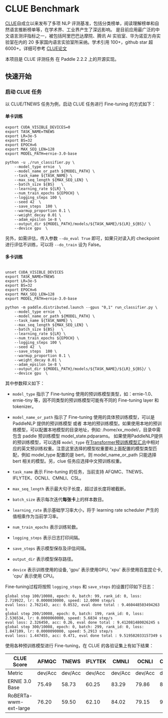 # CLUE Benchmark

[CLUE](https://www.cluebenchmarks.com/)自成立以来发布了多项 NLP 评测基准，包括分类榜单，阅读理解榜单和自然语言推断榜单等，在学术界、工业界产生了深远影响。
是目前应用最广泛的中文语言测评指标之一，被包括阿里巴巴达摩院、腾讯 AI 实验室、华为诺亚方舟实验室在内的 20 多家国内语言实验室所采纳。学术引用 100+，github star 超 6000+。详细可参考 [CLUE论文](https://arxiv.org/abs/2004.05986)

本项目是 CLUE 评测任务 在 Paddle 2.2.2 上的开源实现。

## 快速开始

### 启动 CLUE 任务
以 CLUE/TNEWS 任务为例，启动 CLUE 任务进行 Fine-tuning 的方式如下：

#### 单卡训练
```shell
export CUDA_VISIBLE_DEVICES=0
export TASK_NAME=TNEWS
export LR=3e-5
export BS=32
export EPOCH=6
export MAX_SEQ_LEN=128
export MODEL_PATH=ernie-3.0-base

python -u ./run_classifier.py \
    --model_type ernie  \
    --model_name_or_path ${MODEL_PATH} \
    --task_name ${TASK_NAME} \
    --max_seq_length ${MAX_SEQ_LEN} \
    --batch_size ${BS}   \
    --learning_rate ${LR} \
    --num_train_epochs ${EPOCH} \
    --logging_steps 100 \
    --seed 42  \
    --save_steps  100 \
    --warmup_proportion 0.1 \
    --weight_decay 0.01 \
    --adam_epsilon 1e-8 \
    --output_dir ${MODEL_PATH}/models/${TASK_NAME}/${LR}_${BS}/ \
    --device gpu  \

```

另外，如需评估，传入参数 `--do_eval True` 即可，如果只对读入的 checkpoint 进行评估不训练，可以将 `--do_train` 设为 False。

#### 多卡训练
```shell

unset CUDA_VISIBLE_DEVICES
export TASK_NAME=TNEWS
export LR=3e-5
export BS=32
export EPOCH=6
export MAX_SEQ_LEN=128
export MODEL_PATH=ernie-3.0-base

python -m paddle.distributed.launch --gpus "0,1" run_classifier.py \
    --model_type ernie  \
    --model_name_or_path ${MODEL_PATH} \
    --task_name ${TASK_NAME} \
    --max_seq_length ${MAX_SEQ_LEN} \
    --batch_size ${BS}   \
    --learning_rate ${LR} \
    --num_train_epochs ${EPOCH} \
    --logging_steps 100 \
    --seed 42  \
    --save_steps  100 \
    --warmup_proportion 0.1 \
    --weight_decay 0.01 \
    --adam_epsilon 1e-8 \
    --output_dir ${MODEL_PATH}/models/${TASK_NAME}/${LR}_${BS}/ \
    --device gpu  \

```
其中参数释义如下：
- `model_type` 指示了 Fine-tuning 使用的预训练模型类型，如：ernie-1.0、ernie-tiny 等，因不同类型的预训练模型可能有不同的 Fine-tuning layer 和 tokenizer。
- `model_name_or_path` 指示了 Fine-tuning 使用的具体预训练模型，可以是 PaddleNLP 提供的预训练模型 或者 本地的预训练模型。如果使用本地的预训练模型，可以配置本地模型的目录地址，例如: /home/xx_model/，目录中需包含 paddle 预训练模型 model_state.pdparams。
如果使用PaddleNLP提供的预训练模型，可以选择 `model_type` 在[Transformer预训练模型汇总](../../../docs/model_zoo/transformers.rst)中相对应的英文预训练权重。注意这里选择的模型权重要和上面配置的模型类型匹配，例如 model_type 配置的是 bert，则 model_name_or_path 只能选择 bert 相关的模型。另，clue 任务应选择中文预训练权重。

- `task_name` 表示 Fine-tuning 的任务，当前支持 AFQMC、TNEWS、IFLYTEK、OCNLI、CMNLI、CSL。
- `max_seq_length` 表示最大句子长度，超过该长度将被截断。
- `batch_size` 表示每次迭代**每张卡**上的样本数目。
- `learning_rate` 表示基础学习率大小，将于 learning rate scheduler 产生的值相乘作为当前学习率。
- `num_train_epochs` 表示训练轮数。
- `logging_steps` 表示日志打印间隔。
- `save_steps` 表示模型保存及评估间隔。
- `output_dir` 表示模型保存路径。
- `device` 表示训练使用的设备, 'gpu' 表示使用GPU, 'xpu' 表示使用百度昆仑卡, 'cpu' 表示使用 CPU。

Fine-tuning过程将按照 `logging_steps` 和 `save_steps` 的设置打印如下日志：

```
global step 100/10008, epoch: 0, batch: 99, rank_id: 0, loss: 2.719922, lr: 0.0000030000, speed: 12.0090 step/s
eval loss: 2.762143, acc: 0.0532, eval done total : 9.460448503494263 s
global step 200/10008, epoch: 0, batch: 199, rank_id: 0, loss: 2.536534, lr: 0.0000060000, speed: 5.6834 step/s
eval loss: 2.326450, acc: 0.26, eval done total : 9.412081480026245 s
global step 300/10008, epoch: 0, batch: 299, rank_id: 0, loss: 1.847109, lr: 0.0000090000, speed: 5.2913 step/s
eval loss: 1.447455, acc: 0.471, eval done total : 9.519582033157349 s
```

使用各种预训练模型进行 Fine-tuning，在 CLUE 的各验证集上有如下结果：

| CLUE Score            | AFMQC   | TNEWS   | IFLYTEK | CMNLI   | OCNLI   | CLUEWSC2020 | CSL     | CMRC2018 | CHID    | C3      |
| --------------------- | ------- | ------- | ------- | ------- | ------- | ----------- | ------- | -------- | ------- | ------- |
| Metric                | dev/Acc | dev/Acc | dev/Acc | dev/Acc | dev/Acc | dev/Acc     | dev/Acc | dev/F1   | dev/Acc | dev/Acc |
| ERNIE 3.0 Base        | 75.49   | 58.73   | 60.25   | 83.29   | 79.86   | 86.84       | 82.40   | 89.48    |         |         |
| RoBERTa-wwm-ext-large | 76.20   | 59.50   | 62.10   | 84.02   | 79.15   | 90.79       | 82.03   |          |         |         |
